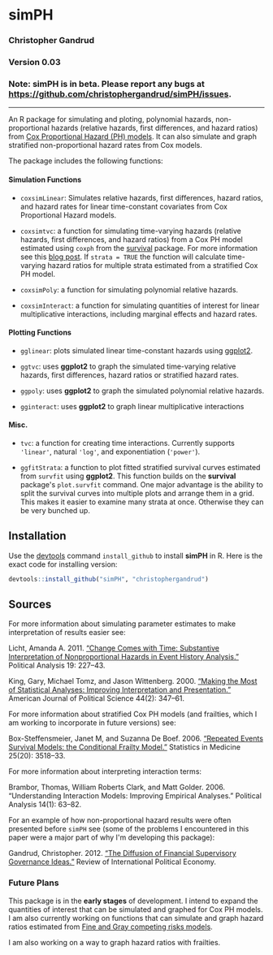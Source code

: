 simPH
======

### Christopher Gandrud

### Version 0.03

### Note: **simPH** is in beta. Please report any bugs at <https://github.com/christophergandrud/simPH/issues>.

---

An R package for simulating and ploting, polynomial hazards, non-proportional hazards (relative hazards, first differences, and hazard ratios) from [Cox Proportional Hazard (PH) models](http://en.wikipedia.org/wiki/Proportional_hazards_models). It can also simulate and graph stratified non-proportional hazard rates from Cox models.

The package includes the following functions:

#### Simulation Functions

- `coxsimLinear`: Simulates relative hazards, first differences, hazard ratios, and hazard rates for linear time-constant covariates from Cox Proportional Hazard models.

- `coxsimtvc`: a function for simulating time-varying hazards (relative hazards, first differences, and hazard ratios) from a Cox PH model estimated using `coxph` from the [survival](http://cran.r-project.org/web/packages/survival/index.html) package. For more information see this [blog post](http://christophergandrud.blogspot.kr/2012/10/graphing-non-proportional-hazards-in-r.html). If `strata = TRUE` the function will calculate time-varying hazard ratios for multiple strata estimated from a stratified Cox PH model.

- `coxsimPoly`: a function for simulating polynomial relative hazards.

- `coxsimInteract`: a function for simulating quantities of interest for linear multiplicative interactions, including marginal effects and hazard rates.

#### Plotting Functions

- `gglinear`: plots simulated linear time-constant hazards using [ggplot2](http://ggplot2.org/).

- `ggtvc`: uses **ggplot2** to graph the simulated time-varying relative hazards, first differences, hazard ratios or stratified hazard rates.

- `ggpoly`: uses **ggplot2** to graph the simulated polynomial relative hazards.

- `gginteract`: uses **ggplot2** to graph linear multiplicative interactions

#### Misc.

- `tvc`: a function for creating time interactions. Currently supports `'linear'`, natural `'log'`, and exponentiation (`'power'`).

- `ggfitStrata`: a function to plot fitted stratified survival curves estimated from `survfit` using **ggplot2**. This function builds on the **survival** package's `plot.survfit` command. One major advantage is the ability to split the survival curves into multiple plots and arrange them in a grid. This makes it easier to examine many strata at once. Otherwise they can be very bunched up.

## Installation

Use the [devtools](https://github.com/hadley/devtools) command `install_github` to install **simPH** in R. Here is the exact code for installing version:

```r
devtools::install_github("simPH", "christophergandrud")
```

## Sources

For more information about simulating parameter estimates to make interpretation of results easier see:

Licht, Amanda A. 2011. [“Change Comes with Time: Substantive Interpretation of Nonproportional Hazards in Event History Analysis.”](http://pan.oxfordjournals.org/content/19/2/227.abstract) Political Analysis 19: 227–43.

King, Gary, Michael Tomz, and Jason Wittenberg. 2000. [“Making the Most of Statistical Analyses: Improving Interpretation and Presentation.”](http://www.jstor.org/stable/2669316) American Journal of Political Science 44(2): 347–61.

For more information about stratified Cox PH models (and frailties, which I am working to incorporate in future versions) see:

Box-Steffensmeier, Janet M, and Suzanna De Boef. 2006. [“Repeated Events Survival Models: the Conditional Frailty Model.”](http://onlinelibrary.wiley.com/doi/10.1002/sim.2434/abstract;jsessionid=28218243DD3D6E01A3D10EEE75D96675.d01t02) Statistics in Medicine 25(20): 3518–33.

For more information about interpreting interaction terms:

Brambor, Thomas, William Roberts Clark, and Matt Golder. 2006. “Understanding Interaction Models: Improving Empirical Analyses.” Political Analysis 14(1): 63–82.

For an example of how non-proportional hazard results were often presented before `simPH` see (some of the problems I encountered in this paper were a major part of why I'm developing this package): 

Gandrud, Christopher. 2012. [“The Diffusion of Financial Supervisory Governance Ideas.”](http://www.tandfonline.com/doi/full/10.1080/09692290.2012.727362) Review of International Political Economy.


### Future Plans
This package is in the **early stages** of development. I intend to expand the quantities of interest that can be simulated and graphed for Cox PH models. I am also currently working on functions that can simulate and graph hazard ratios estimated from [Fine and Gray competing risks models](http://www.jstor.org/stable/2670170). 

I am also working on a way to graph hazard ratios with frailties. 
